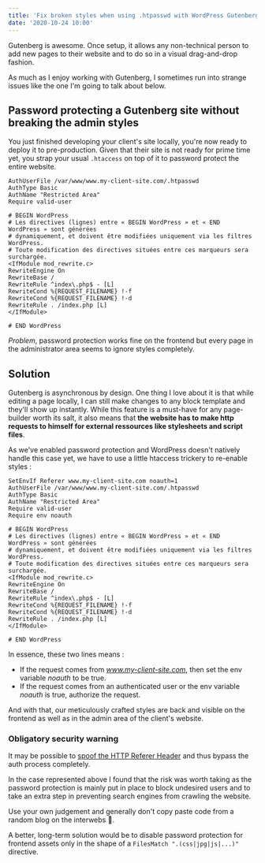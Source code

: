 ```yaml
---
title: 'Fix broken styles when using .htpasswd with WordPress Gutenberg'
date: '2020-10-24 10:00'
---
```


Gutenberg is awesome. Once setup, it allows any non-technical person to add new pages to their website and to do so in a visual drag-and-drop fashion.

As much as I enjoy working with Gutenberg, I sometimes run into strange issues like the one I'm going to talk about below.

## Password protecting a Gutenberg site without breaking the admin styles

You just finished developing your client's site locally, you're now ready to deploy it to pre-production. Given that their site is not ready for prime time yet, you strap your usual `.htaccess` on top of it to password protect the entire website.

```ApacheConf
AuthUserFile /var/www/www.my-client-site.com/.htpasswd
AuthType Basic
AuthName "Restricted Area"
Require valid-user

# BEGIN WordPress
# Les directives (lignes) entre « BEGIN WordPress » et « END WordPress » sont générées
# dynamiquement, et doivent être modifiées uniquement via les filtres WordPress.
# Toute modification des directives situées entre ces marqueurs sera surchargée.
<IfModule mod_rewrite.c>
RewriteEngine On
RewriteBase /
RewriteRule ^index\.php$ - [L]
RewriteCond %{REQUEST_FILENAME} !-f
RewriteCond %{REQUEST_FILENAME} !-d
RewriteRule . /index.php [L]
</IfModule>

# END WordPress
```

_Problem_, password protection works fine on the frontend but every page in the administrator area seems to ignore styles completely.

## Solution

Gutenberg is asynchronous by design. One thing I love about it is that while editing a page locally, I can still make changes to any block template and they'll show up instantly. While this feature is a must-have for any page-builder worth its salt, it also means that **the website has to make http requests to himself for external ressources like stylesheets and script files**.

As we've enabled password protection and WordPress doesn't natively handle this case yet, we have to use a little htaccess trickery to re-enable styles :

```ApacheConf{1,6}
SetEnvIf Referer www.my-client-site.com noauth=1
AuthUserFile /var/www/www.my-client-site.com/.htpasswd
AuthType Basic
AuthName "Restricted Area"
Require valid-user
Require env noauth

# BEGIN WordPress
# Les directives (lignes) entre « BEGIN WordPress » et « END WordPress » sont générées
# dynamiquement, et doivent être modifiées uniquement via les filtres WordPress.
# Toute modification des directives situées entre ces marqueurs sera surchargée.
<IfModule mod_rewrite.c>
RewriteEngine On
RewriteBase /
RewriteRule ^index\.php$ - [L]
RewriteCond %{REQUEST_FILENAME} !-f
RewriteCond %{REQUEST_FILENAME} !-d
RewriteRule . /index.php [L]
</IfModule>

# END WordPress
```

In essence, these two lines means :

- If the request comes from _www.my-client-site.com_, then set the env variable _noauth_ to be true.<br>
- If the request comes from an authenticated user or the env variable _noauth_ is true, authorize the request.

And with that, our meticulously crafted styles are back and visible on the frontend as well as in the admin area of the client's website.

### Obligatory security warning

It may be possible to [spoof the HTTP Referer Header](https://en.wikipedia.org/wiki/Referer_spoofing) and thus bypass the auth process completely.

In the case represented above I found that the risk was worth taking as the password protection is mainly put in place to block undesired users and to take an extra step in preventing search engines from crawling the website.

Use your own judgement and generally don't copy paste code from a random blog on the interwebs 😬.

A better, long-term solution would be to disable password protection for frontend assets only in the shape of a `FilesMatch ".(css|jpg|js|...)"` directive.

